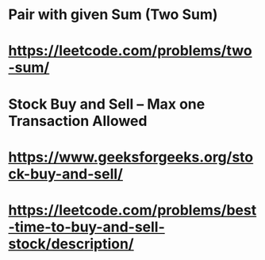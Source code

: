  #   Pair with given Sum (Two Sum)
 #   https://leetcode.com/problems/two-sum/

 #   Stock Buy and Sell – Max one Transaction Allowed
 #   https://www.geeksforgeeks.org/stock-buy-and-sell/
 
 #   https://leetcode.com/problems/best-time-to-buy-and-sell-stock/description/